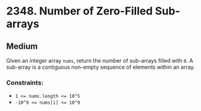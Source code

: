 # 2348. Number of Zero-Filled Sub-arrays

## Medium

Given an integer array `nums`, return the number of sub-arrays filled with `0`. A sub-array is a contiguous non-empty
sequence of elements within an array.

### Constraints:

- `1 <= nums.length <= 10^5`
- `-10^9 <= nums[i] <= 10^9`
